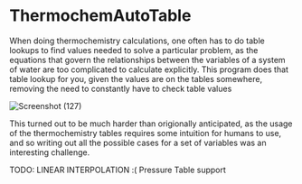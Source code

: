 # ThermochemAutoTable
When doing thermochemistry calculations, one often has to do table lookups to find values needed to solve a particular problem,
as the equations that govern the relationships between the variables of a system of water are too complicated to calculate explicitly.
This program does that table lookup for you, given the values are on the tables somewhere, removing the need to constantly have to check table values

![Screenshot (127)](https://github.com/AidenPeacock/ThermochemAutoTable/assets/112777530/eb50a2d7-cde5-414b-9593-89dea1645763)

This turned out to be much harder than origionally anticipated, as the usage of the thermochemistry tables requires some intuition for humans to
use, and so writing out all the possible cases for a set of variables was an interesting challenge.

TODO: LINEAR INTERPOLATION :(
Pressure Table support
